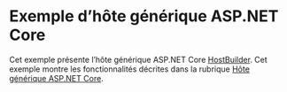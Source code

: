 # <a name="aspnet-core-generic-host-sample"></a>Exemple d’hôte générique ASP.NET Core

Cet exemple présente l’hôte générique ASP.NET Core [HostBuilder](https://docs.microsoft.com/dotnet/api/microsoft.extensions.hosting.ihostedservice). Cet exemple montre les fonctionnalités décrites dans la rubrique [Hôte générique ASP.NET Core](https://docs.microsoft.com/aspnet/core/fundamentals/host/generic-host).
